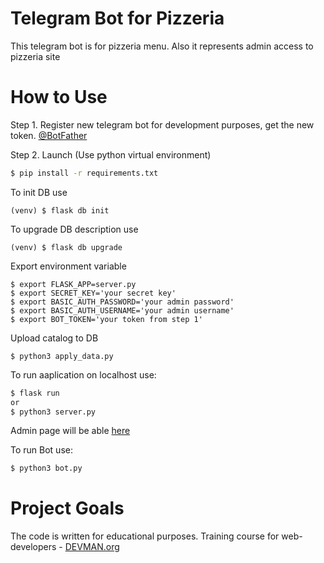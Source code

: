 # Telegram Bot for Pizzeria

This telegram bot is for pizzeria menu. Also it represents admin access to pizzeria site

# How to Use

Step 1. Register new telegram bot for development purposes, get the new token. [@BotFather](https://telegram.me/botfather)

Step 2. Launch (Use python virtual environment)

```bash
$ pip install -r requirements.txt
```
To init DB use 
```
(venv) $ flask db init
```
To upgrade DB description use
```
(venv) $ flask db upgrade
```
Export environment variable
```
$ export FLASK_APP=server.py
$ export SECRET_KEY='your secret key'
$ export BASIC_AUTH_PASSWORD='your admin password'
$ export BASIC_AUTH_USERNAME='your admin username'
$ export BOT_TOKEN='your token from step 1'
```

Upload catalog to DB
```
$ python3 apply_data.py
```
To run aaplication on localhost use:
```bash
$ flask run
or
$ python3 server.py
```
Admin page will be able [here](http://127.0.0.1:5000/admin)

To run Bot use:
```bash
$ python3 bot.py
```
# Project Goals

The code is written for educational purposes. Training course for web-developers - [DEVMAN.org](https://devman.org)
